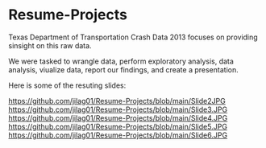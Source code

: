 # Resume-Projects

Texas Department of Transportation Crash Data 2013
focuses on providing sinsight on this raw data.

We were tasked to wrangle data, perform exploratory analysis, data analysis, viualize data, report our findings, and create a presentation.

Here is some of the resuting slides:

https://github.com/jilag01/Resume-Projects/blob/main/Slide2JPG
https://github.com/jilag01/Resume-Projects/blob/main/Slide3.JPG
https://github.com/jilag01/Resume-Projects/blob/main/Slide4.JPG
https://github.com/jilag01/Resume-Projects/blob/main/Slide5.JPG
https://github.com/jilag01/Resume-Projects/blob/main/Slide6.JPG
